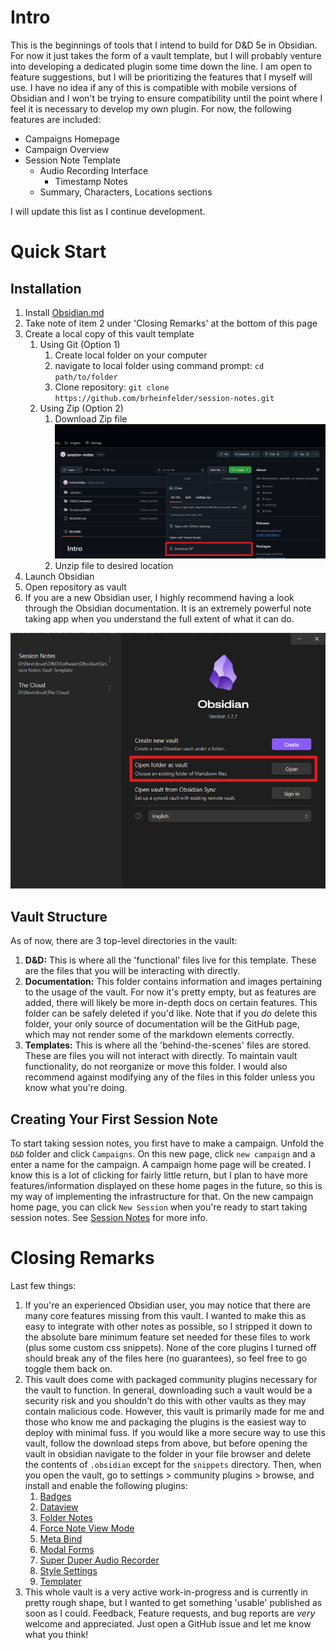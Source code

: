 # Intro
This is the beginnings of tools that I intend to build for D&D 5e in Obsidian. For now it just takes the form of a vault template, but I will probably venture into developing a dedicated plugin some time down the line. I am open to feature suggestions, but I will be prioritizing the features that I myself will use. I have no idea if any of this is compatible with mobile versions of Obsidian and I won't be trying to ensure compatibility until the point where I feel it is necessary to develop my own plugin. For now, the following features are included:
- Campaigns Homepage
- Campaign Overview
- Session Note Template
	- Audio Recording Interface
		- Timestamp Notes
	- Summary, Characters, Locations sections

I will update this list as I continue development.
# Quick Start
## Installation
1) Install [Obsidian.md](https://Obsidian.md)
2) Take note of item 2 under 'Closing Remarks' at the bottom of this page
3) Create a local copy of this vault template
	1) Using Git (Option 1)
		1) Create local folder on your computer
		2) navigate to local folder using command prompt:
		   `cd path/to/folder`
		3) Clone repository:
		   `git clone https://github.com/brheinfelder/session-notes.git`
	1) Using Zip (Option 2)
		1) Download Zip file
		![image](https://github.com/brheinfelder/session-notes/blob/main/Documentation/zip-download.png)
		2) Unzip file to desired location
3) Launch Obsidian
4) Open repository as vault
5) If you are a new Obsidian user, I highly recommend having a look through the Obsidian documentation. It is an extremely powerful note taking app when you understand the full extent of what it can do.

![image](https://github.com/brheinfelder/session-notes/blob/main/Documentation/obsidian-open-folder.png)
## Vault Structure
As of now, there are 3 top-level directories in the vault:
1) **D&D:** This is where all the 'functional' files live for this template. These are the files that you will be interacting with directly.
2) **Documentation:** This folder contains information and images pertaining to the usage of the vault. For now it's pretty empty, but as features are added, there will likely be more in-depth docs on certain features. This folder can be safely deleted if you'd like. Note that if you *do* delete this folder, your only source of documentation will be the GitHub page, which may not render some of the markdown elements correctly.
3) **Templates:** This is where all the 'behind-the-scenes' files are stored. These are files you will not interact with directly. To maintain vault functionality, do not reorganize or move this folder. I would also recommend against modifying any of the files in this folder unless you know what you're doing.
## Creating Your First Session Note
To start taking session notes, you first have to make a campaign. Unfold the `D&D` folder and click `Campaigns`. On this new page, click `new campaign` and a enter a name for the campaign. A campaign home page will be created. I know this is a lot of clicking for fairly little return, but I plan to have more features/information displayed on these home pages in the future, so this is my way of implementing the infrastructure for that. On the new campaign home page, you can click `New Session` when you're ready to start taking session notes. See [Session Notes](Templates/D&D/Session%20Notes.md) for more info.
# Closing Remarks
Last few things:
1) If you're an experienced Obsidian user, you may notice that there are many core features missing from this vault. I wanted to make this as easy to integrate with other notes as possible, so I stripped it down to the absolute bare minimum feature set needed for these files to work (plus some custom css snippets). None of the core plugins I turned off should break any of the files here (no guarantees), so feel free to go toggle them back on.
2) This vault does come with packaged community plugins necessary for the vault to function. In general, downloading such a vault would be a security risk and you shouldn't do this with other vaults as they may contain malicious code. However, this vault is primarily made for me and those who know me and packaging the plugins is the easiest way to deploy with minimal fuss. If you would like a more secure way to use this vault, follow the download steps from above, but before opening the vault in obsidian navigate to the folder in your file browser and delete the contents of `.obsidian` except for the `snippets` directory. Then, when you open the vault, go to settings > community plugins > browse, and install and enable the following plugins:
	1) [Badges](https://github.com/gapmiss/badges)
	2) [Dataview](https://github.com/blacksmithgu/obsidian-dataview)
	3) [Folder Notes](https://github.com/LostPaul/obsidian-folder-notes)
	4) [Force Note View Mode](https://github.com/bwydoogh/obsidian-force-view-mode-of-note)
	5) [Meta Bind](https://github.com/mProjectsCode/obsidian-meta-bind-plugin)
	6) [Modal Forms](https://github.com/danielo515/obsidian-modal-form)
	7) [Super Duper Audio Recorder](https://github.com/madpin/super-duper-audio-recorder)
	8) [Style Settings](https://github.com/mgmeyers/obsidian-style-settings)
	9) [Templater](https://github.com/SilentVoid13/Templater)
3) This whole vault is a very active work-in-progress and is currently in pretty rough shape, but I wanted to get something 'usable' published as soon as I could. Feedback, Feature requests, and bug reports are *very* welcome and appreciated. Just open a GitHub issue and let me know what you think!